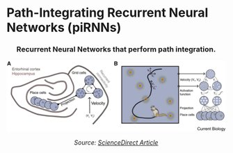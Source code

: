 # Path-Integrating Recurrent Neural Networks (piRNNs)

<h3 align="center">
    Recurrent Neural Networks that perform path integration.
</h3>


<div align="center">
    <img src="assets/pirnns.jpg" width="600">
    <p><em>Source: <a href="https://www.sciencedirect.com/science/article/pii/S0960982223000659">ScienceDirect Article</a></em></p>
</div>


